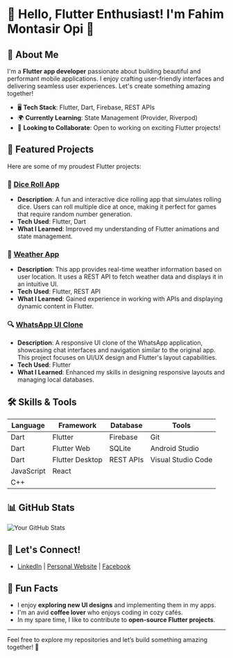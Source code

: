 # 👋 Hello, Flutter Enthusiast! I'm Fahim Montasir Opi 🌟

## 🌈 About Me
I'm a **Flutter app developer** passionate about building beautiful and performant mobile applications. I enjoy crafting user-friendly interfaces and delivering seamless user experiences. Let's create something amazing together!

- 🖥️ **Tech Stack**: Flutter, Dart, Firebase, REST APIs
- 🌍 **Currently Learning**: State Management (Provider, Riverpod)
- 🎯 **Looking to Collaborate**: Open to working on exciting Flutter projects!

## 🚀 Featured Projects
Here are some of my proudest Flutter projects:

### 🌟 [Dice Roll App](https://github.com/MontasirOpi/Dice_Roll_APP_Flutter)
- **Description**: A fun and interactive dice rolling app that simulates rolling dice. Users can roll multiple dice at once, making it perfect for games that require random number generation.
- **Tech Used**: Flutter, Dart
- **What I Learned**: Improved my understanding of Flutter animations and state management.

### 🎨 [Weather App](https://github.com/MontasirOpi/weather-app-using-flutter)
- **Description**: This app provides real-time weather information based on user location. It uses a REST API to fetch weather data and displays it in an intuitive UI.
- **Tech Used**: Flutter, REST API
- **What I Learned**: Gained experience in working with APIs and displaying dynamic content in Flutter.

### 🔍 [WhatsApp UI Clone](https://github.com/MontasirOpi/Whatsapp_UI_phone_web_flutter)
- **Description**: A responsive UI clone of the WhatsApp application, showcasing chat interfaces and navigation similar to the original app. This project focuses on UI/UX design and Flutter's layout capabilities.
- **Tech Used**: Flutter
- **What I Learned**: Enhanced my skills in designing responsive layouts and managing local databases.

## 🛠️ Skills & Tools
| Language     | Framework        | Database       | Tools              |
|--------------|------------------|----------------|---------------------|
| Dart         | Flutter          | Firebase       | Git                 |
| Dart         | Flutter Web      | SQLite         | Android Studio       |
| Dart         | Flutter Desktop   | REST APIs      | Visual Studio Code   |
| JavaScript   | React            |                |                     |
| C++          |                  |                |                     |

## 📊 GitHub Stats
![Your GitHub Stats](https://github-readme-stats.vercel.app/api?username=MontasirOpi&show_icons=true&theme=dracula)

## 🤝 Let's Connect!
- [LinkedIn](https://www.linkedin.com/in/fahim-montasir-opi-161b65256/) | [Personal Website](https://montasiropi.netlify.app/) | [Facebook](https://www.facebook.com/montasiropi/)

## 🎉 Fun Facts
- I enjoy **exploring new UI designs** and implementing them in my apps.
- I'm an avid **coffee lover** who enjoys coding in cozy cafés.
- In my spare time, I like to contribute to **open-source Flutter projects**.

---

Feel free to explore my repositories and let’s build something amazing together! 🚀
